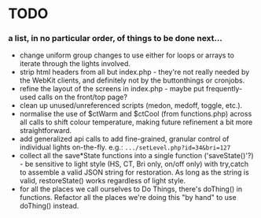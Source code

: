 # TODO
### a list, in no particular order, of things to be done next...

- change uniform group changes to use either for loops or arrays to iterate through the lights involved.
- strip html headers from all but index.php - they're not really needed by the WebKit clients, and definitely not by the buttonthings or cronjobs.
- refine the layout of the screens in index.php - maybe put frequently-used calls on the front/top page?
- clean up unused/unreferenced scripts (medon, medoff, toggle, etc.).
- normalise the use of $ctWarm and $ctCool (from functions.php) across all calls to shift colour temperature, making future refinement a bit more straightforward.
- add generalized api calls to add fine-grained, granular control of individual lights on-the-fly. e.g.: `.../setLevel.php?id=34&bri=127`
- collect all the save*State functions into a single function ('saveState()'?) - be sensitive to light style (HS, CT, Bri only, on/off only) with try,catch to assemble a valid JSON string for restoration. As long as the string is valid, restoreState() works regardless of light style.
- for all the places we call ourselves to Do Things, there's doThing() in functions. Refactor all the places we're doing this "by hand" to use doThing() instead.
